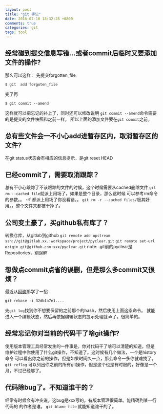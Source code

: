 ```yaml
---
layout: post
title: "git 手记"
date: 2016-07-10 18:32:28 +0800
comments: true
categories: git
tags: tool
---
```

## 经常碰到提交信息写错...或者commit后临时又要添加文件的操作?
那么可以这样：
  先提交forgotten_file

    $ git  add forgoten_file
  
  完了再
  
    $ git commit --amend

这样就可以把忘记的补上了，同时还可以修改说明
```git commit --amend```命令需要的是提交的文件快照和之前一样，
所以上面的添加文件要在```git commit```之前。

## 总有些文件会一不小心add进暂存区内，取消暂存区的文件?
在git status状态会有相应的信息提示，是git reset HEAD <file>
<!--more-->

## 已经commit了，需要取消跟踪？
总有不小心跟踪了不该跟踪的文件的时候，这个时候需要从cached删除文件
`git rm --cached file`就派上用场了，如果是整个目录，那么这时候
可以参考rm命令的参数。。 -rf 都派上用场了你没看错。。
`git rm -r --cached files/`极其好用。。整个文件夹都被干掉了。

## 公司变土豪了，买github私有库了？
转换仓库，从gitlab到github
`git remote add upstream ssh://git@gitlab.xx.:workspace/project/pyclear.git`
`git remote set-url origin git@github.com:xxx/pyclear.git`
note: .git前的pyclear是Repositories，别误解

## 想做点commit点省的误删，但是那么多commit又很烦？
最近从[阿驹](http://ajucs.com)那学了一招

    git rebase -i 32db1a7e1....

先`git log`找到你不想要保留的之前那个的hash，然后使用上面这条命令。
就能进入一个编辑状态，然后再依据编辑状态的提示处理就ok了。很简单的。

## 经常忘记你对当前的代码干了啥git操作?
使用版本管理工具经常发生的一件事是，你对代码干了啥可以清楚的知道，但是
维护过程中你使用了什么git操作，不知道了。这时候有几个做法，一个是history命令
可以看出你之前的操作，但是如果时间久一点，那么命令一多你就难找了。
`git reflog`
可以列出你之前的所有git操作，但是这个也是有时限的，好像是一个月，不过已经够了。

## 代码除bug了。不知道谁干的？
经常有时候会有冲突说，这bug是xxx写的，有版本管理很简单。能精确到某一行代码的
的作者是谁。
`git blame file`
就能知道谁干的了。
